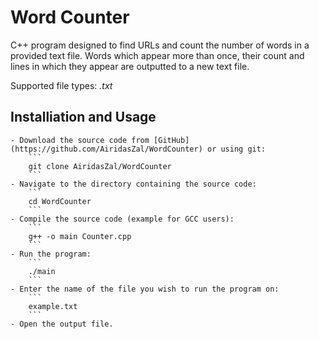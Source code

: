 # Word Counter

C++ program designed to find URLs and count the number of words in a provided text file. Words which appear more than once, their count and lines in which they appear are outputted to a new text file.

Supported file types: *.txt*

## Installiation and Usage

    - Download the source code from [GitHub](https://github.com/AiridasZal/WordCounter) or using git:
        ```
        git clone AiridasZal/WordCounter
        ```
    - Navigate to the directory containing the source code:
        ```
        cd WordCounter
        ```
    - Compile the source code (example for GCC users):
        ```
        g++ -o main Counter.cpp
        ```
    - Run the program:
        ```
        ./main
        ```
    - Enter the name of the file you wish to run the program on:
        ```
        example.txt
        ```
    - Open the output file.